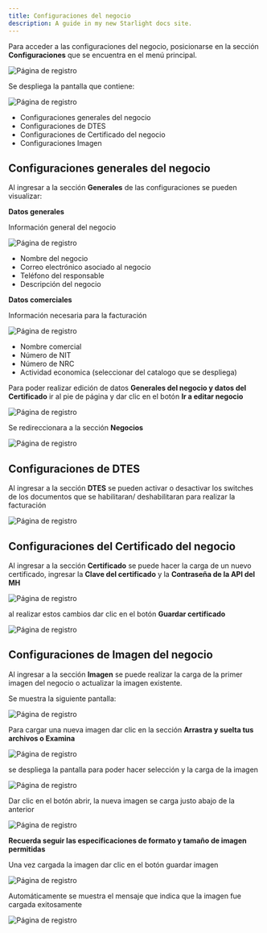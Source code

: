 ```yaml
---
title: Configuraciones del negocio
description: A guide in my new Starlight docs site.
---
```


Para acceder a las configuraciones del negocio, posicionarse en la sección **Configuraciones** que se encuentra en el menú principal.


![Página de registro](../../../assets/configuraciones.png)

Se despliega la pantalla que contiene:


![Página de registro](../../../assets/config.png)


- Configuraciones generales del negocio
- Configuraciones de DTES
- Configuraciones de Certificado del negocio 
- Configuraciones Imagen

## Configuraciones generales del negocio ##

Al ingresar a la sección **Generales** de las configuraciones se pueden visualizar:

**Datos generales** 

Información general del negocio

![Página de registro](../../../assets/generales.png)

- Nombre del negocio 
- Correo electrónico asociado al negocio
- Teléfono del responsable 
- Descripción del negocio 

**Datos comerciales**

Información necesaria para la facturación

![Página de registro](../../../assets/comerciales.png)

- Nombre comercial
- Número de NIT
- Número de NRC 
- Actividad economica (seleccionar del catalogo que se despliega)

Para poder realizar edición de datos **Generales del negocio y datos del Certificado** ir al pie de página y dar clic en el botón **Ir a editar negocio**

![Página de registro](../../../assets/ir-a-editar-negocio.png)

Se redireccionara a la sección **Negocios** 

![Página de registro](../../../assets/negocios.png)



## Configuraciones de DTES ##

Al ingresar a la sección **DTES** se pueden activar o desactivar los switches de los documentos que se habilitaran/ deshabilitaran para realizar la facturación 

![Página de registro](../../../assets/dtes.png)

## Configuraciones del Certificado del negocio ##

Al ingresar a la sección **Certificado** se puede hacer la carga de un nuevo certificado, ingresar la **Clave del certificado** y la **Contraseña de la API del MH** 

![Página de registro](../../../assets/certificado.png)

al realizar estos cambios dar clic en el botón **Guardar certificado**

![Página de registro](../../../assets/boton-certificado.png)

## Configuraciones de Imagen del negocio ##

Al ingresar a la sección **Imagen** se puede realizar la carga de la primer imagen del negocio o actualizar la imagen existente.

Se muestra la siguiente pantalla:

![Página de registro](../../../assets/imagen-negocio.png)

Para cargar una nueva imagen dar clic en la sección **Arrastra y suelta tus archivos o Examina**

![Página de registro](../../../assets/imagen-negocio1.png)

se despliega la pantalla para poder hacer selección y la carga de la imagen 


![Página de registro](../../../assets/pantalla-carga.png)

Dar clic en el botón abrir, la nueva imagen se carga justo abajo de la anterior 


![Página de registro](../../../assets/carga.png)

**Recuerda seguir las especificaciones de formato y tamaño de imagen permitidas**

Una vez cargada la imagen dar clic en el botón guardar imagen 

![Página de registro](../../../assets/boton-guardarimg.png)

Automáticamente se muestra el mensaje que indica que la imagen fue cargada exitosamente

![Página de registro](../../../assets/guardar-imagen.png)


